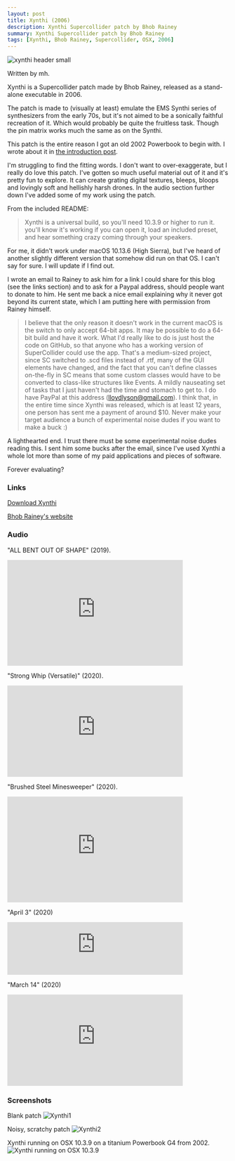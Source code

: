 ```yaml
---
layout: post
title: Xynthi (2006)
description: Xynthi Supercollider patch by Bhob Rainey
summary: Xynthi Supercollider patch by Bhob Rainey
tags: [Xynthi, Bhob Rainey, Supercollider, OSX, 2006]
---
```


![xynthi header small](/assets/images/xynthibanner1.jpg)

Written by mh.

Xynthi is a Supercollider patch made by Bhob Rainey, released as a stand-alone executable in 2006.

The patch is made to (visually at least) emulate the EMS Synthi series of synthesizers from the early 70s, but it's not aimed to be a sonically faithful recreation of it. Which would probably be quite the fruitless task. Though the pin matrix works much the same as on the Synthi.

This patch is the entire reason I got an old 2002 Powerbook to begin with. I wrote about it in [the introduction post](https://mockfuneral.github.io/2020/12/08/introduction).

I'm struggling to find the fitting words. I don't want to over-exaggerate, but I really do love this patch. I've gotten so much useful material out of it and it's pretty fun to explore. It can create grating digital textures, bleeps, bloops and lovingly soft and hellishly harsh drones. In the audio section further down I've added some of my work using the patch.

From the included README:
> Xynthi is a universal build, so you'll need 10.3.9 or higher to run it.  you'll know it's working if you can open it, load an included preset, and hear something crazy coming through your speakers.

For me, it didn't work under macOS 10.13.6 (High Sierra), but I've heard of another slightly different version that somehow did run on that OS. I can't say for sure. I will update if I find out.

I wrote an email to Rainey to ask him for a link I could share for this blog (see the links section) and to ask for a Paypal address, should people want to donate to him. He sent me back a nice email explaining why it never got beyond its current state, which I am putting here with permission from Rainey himself.

> I believe that the only reason it doesn't work in the current macOS is the switch to only accept 64-bit apps. It may be possible to do a 64-bit build and have it work. What I'd really like to do is just host the code on GitHub, so that anyone who has a working version of SuperCollider could use the app. That's a medium-sized project, since SC switched to .scd files instead of .rtf, many of the GUI elements have changed, and the fact that you can't define classes on-the-fly in SC means that some custom classes would have to be converted to class-like structures like Events. A mildly nauseating set of tasks that I just haven't had the time and stomach to get to.
I do have PayPal at this address (lloydlyson@gmail.com). I think that, in the entire time since Xynthi was released, which is at least 12 years, one person has sent me a payment of around $10. Never make your target audience a bunch of experimental noise dudes if you want to make a buck :)

A lighthearted end. I trust there must be some experimental noise dudes reading this. I sent him some bucks after the email, since I've used Xynthi a whole lot more than some of my paid applications and pieces of software.

Forever evaluating?

### Links

[Download Xynthi](https://www.dropbox.com/s/k2r8zuihih45uba/Xynthi.zip?dl=0)

[Bhob Rainey's website](https://www.bhobrainey.com/)

### Audio

"ALL BENT OUT OF SHAPE" (2019).
<iframe style="border: 0; width: 400px; height: 241px;" src="https://bandcamp.com/EmbeddedPlayer/album=904229178/size=large/bgcol=ffffff/linkcol=333333/artwork=small/transparent=true/" seamless><a href="https://marchasselbalch.bandcamp.com/album/all-bent-out-of-shape">ALL BENT OUT OF SHAPE by Marc Hasselbalch</a></iframe>

"Strong Whip (Versatile)" (2020).
<iframe style="border: 0; width: 400px; height: 208px;" src="https://bandcamp.com/EmbeddedPlayer/album=506369187/size=large/bgcol=ffffff/linkcol=333333/artwork=small/transparent=true/" seamless><a href="https://marchasselbalch.bandcamp.com/album/strong-whip-versatile">Strong Whip (Versatile) by Marc Hasselbalch</a></iframe>

"Brushed Steel Minesweeper" (2020).
<iframe style="border: 0; width: 400px; height: 241px;" src="https://bandcamp.com/EmbeddedPlayer/album=488036132/size=large/bgcol=ffffff/linkcol=333333/artwork=small/transparent=true/" seamless><a href="https://marchasselbalch.bandcamp.com/album/brushed-steel-minesweeper">Brushed Steel Minesweeper by Marc Hasselbalch</a></iframe>

"April 3" (2020)
<iframe style="border: 0; width: 400px; height: 120px;" src="https://bandcamp.com/EmbeddedPlayer/album=1081154272/size=large/bgcol=ffffff/linkcol=333333/tracklist=false/artwork=small/track=3112541910/transparent=true/" seamless><a href="https://marchasselbalch.bandcamp.com/album/lockdown-march-13-april-14">Lockdown (March 13–April 14) by Marc Hasselbalch</a></iframe>

"March 14" (2020)
<iframe style="border: 0; width: 400px; height: 208px;" src="https://bandcamp.com/EmbeddedPlayer/album=1081154272/size=large/bgcol=ffffff/linkcol=333333/artwork=small/track=849651184/transparent=true/" seamless><a href="https://marchasselbalch.bandcamp.com/album/lockdown-march-13-april-14">Lockdown (March 13–April 14) by Marc Hasselbalch</a></iframe>


### Screenshots

Blank patch
![Xynthi1](/assets/images/xynthi_osx_1.jpg)

Noisy, scratchy patch
![Xynthi2](/assets/images/xynthi_osx_2.jpg)

Xynthi running on OSX 10.3.9 on a titanium Powerbook G4 from 2002.
![Xynthi running on OSX 10.3.9](/assets/images/xynthipowerbook1.jpeg)
